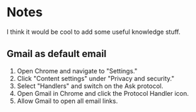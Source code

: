 # Notes

I think it would be cool to add some useful knowledge stuff.

## Gmail as default email

1. Open Chrome and navigate to "Settings."
1. Click "Content settings" under "Privacy and security."
1. Select "Handlers" and switch on the Ask protocol.
1. Open Gmail in Chrome and click the Protocol Handler icon.
1. Allow Gmail to open all email links.
